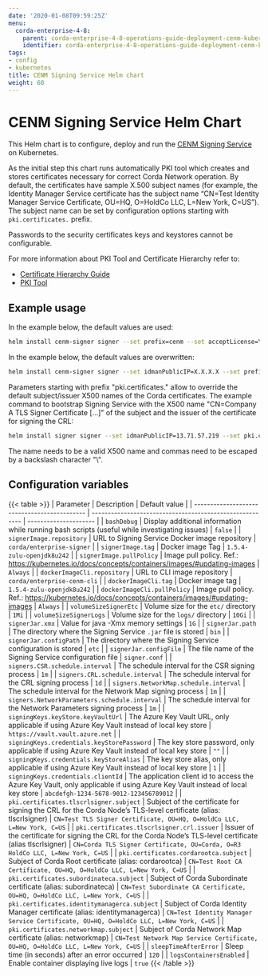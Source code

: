 ```yaml
---
date: '2020-01-08T09:59:25Z'
menu:
  corda-enterprise-4-8:
    parent: corda-enterprise-4-8-operations-guide-deployment-cenm-kubernetes
    identifier: corda-enterprise-4-8-operations-guide-deployment-cenm-kubernetes-signer
tags:
- config
- kubernetes
title: CENM Signing Service Helm chart
weight: 60
---
```


# CENM Signing Service Helm Chart

This Helm chart is to configure, deploy and run the  [CENM Signing Service](../../../../1.5/cenm/signing-service.md) on Kubernetes.

As the initial step this chart runs automatically PKI tool which creates and stores certificates necessary for correct Corda Network operation.
By default, the certificates have sample X.500 subject names (for example, the Identity Manager Service certificate has the subject name “CN=Test Identity Manager Service Certificate, OU=HQ, O=HoldCo LLC, L=New York, C=US”). The subject name can be set by configuration options starting with `pki.certificates.` prefix.

Passwords to the security certificates keys and keystores cannot be configurable.

For more information about PKI Tool and Certificate Hierarchy refer to:

* [Certificate Hierarchy Guide](../../../../1.5/cenm/pki-guide.md)
* [PKI Tool](../../../../1.5/cenm/pki-tool.md)

## Example usage

In the example below, the default values are used:

```bash
helm install cenm-signer signer --set prefix=cenm --set acceptLicense=Y
```

In the example below, the default values are overwritten:

```bash
helm install cenm-signer signer --set idmanPublicIP=X.X.X.X --set prefix=cenm --set acceptLicense=Y --set volumeSizeSignerLogs=5Gi
```

Parameters starting with prefix "pki.certificates." allow to override the default subject/issuer X500 names of the Corda certificates.
The example command to bootstrap Signing Service with the X500 name "CN=Company A TLS Signer Certificate [...]" of the subject and the issuer of the certificate for signing the CRL:

```bash
helm install signer signer --set idmanPublicIP=13.71.57.219 --set pki.certificates.tlscrlsigner.subject="CN=Company A TLS Signer Certificate\, OU=HQ\, O=HoldCo LLC\, L=London\, C=UK" --set pki.certificates.tlscrlsigner.crl.issuer="CN=Company A TLS Signer Certificate\, OU=Corda\, O=R3 HoldCo LLC\, L=New York\, C=US"
```

The name needs to be a valid X500 name and commas need to be escaped by a backslash character "\\".

## Configuration variables

{{< table >}}
| Parameter                                    | Description                                              | Default value         |
| -------------------------------------------- | -------------------------------------------------------- | --------------------- |
| `bashDebug`                                  | Display additional information while running bash scripts (useful while investigating issues) | `false` |
| `signerImage.repository`                     | URL to Signing Service Docker image repository           | `corda/enterprise-signer` |
| `signerImage.tag`                            | Docker image Tag | `1.5.4-zulu-openjdk8u242` |
| `signerImage.pullPolicy`                     | Image pull policy. Ref.: https://kubernetes.io/docs/concepts/containers/images/#updating-images | `Always` |
| `dockerImageCli.repository`                  | URL to CLI image repository | `corda/enterprise-cenm-cli` |
| `dockerImageCli.tag`                         | Docker image tag | `1.5.4-zulu-openjdk8u242` |
| `dockerImageCli.pullPolicy`                  | Image pull policy. Ref.: https://kubernetes.io/docs/concepts/containers/images/#updating-images | `Always` |
| `volumeSizeSignerEtc`                        | Volume size for the `etc/` directory | `1Mi` |
| `volumeSizeSignerLogs`                       | Volume size for the `logs/` directory | `10Gi` |
| `signerJar.xmx`                              | Value for java -Xmx memory settings | `1G` |
| `signerJar.path`                             | The directory where the Signing Service `.jar` file is stored | `bin` |
| `signerJar.configPath`                       | The directory where the Signing Service configuration is stored | `etc` |
| `signerJar.configFile`                       | The file name of the Signing Service configuration file  | `signer.conf` |
| `signers.CSR.schedule.interval`              | The schedule interval for the CSR signing process | `1m` |
| `signers.CRL.schedule.interval`              | The schedule interval for the CRL signing process | `1d` |
| `signers.NetworkMap.schedule.interval`       | The schedule interval for the Network Map signing process | `1m` |
| `signers.NetworkParameters.schedule.interval` | The schedule interval for the Network Parameters signing process | `1m` |
| `signingKeys.keyStore.keyVaultUrl`           | The Azure Key Vault URL, only applicable if using Azure Key Vault instead of local key store | `https://vault.vault.azure.net` |
| `signingKeys.credentials.keyStorePassword`   | The key store password, only applicable if using Azure Key Vault instead of local key store | `""` |
| `signingKeys.credentials.keyStoreAlias`      | The key store alias, only applicable if using Azure Key Vault instead of local key store | `1` |
| `signingKeys.credentials.clientId`           | The application client id to access the Azure Key Vault, only applicable if using Azure Key Vault instead of local key store | `abcdefgh-1234-5678-9012-123456789012` |
| `pki.certificates.tlscrlsigner.subject`      | Subject of the certificate for signing the CRL for the Corda Node’s TLS-level certificate (alias: tlscrlsigner) | `CN=Test TLS Signer Certificate, OU=HQ, O=HoldCo LLC, L=New York, C=US` |
| `pki.certificates.tlscrlsigner.crl.issuer`   | Issuer of the certificate for signing the CRL for the Corda Node’s TLS-level certificate (alias tlscrlsigner) | `CN=Corda TLS Signer Certificate, OU=Corda, O=R3 HoldCo LLC, L=New York, C=US` |
| `pki.certificates.cordarootca.subject`       | Subject of Corda Root certificate (alias: cordarootca) | `CN=Test Root CA Certificate, OU=HQ, O=HoldCo LLC, L=New York, C=US` |
| `pki.certificates.subordinateca.subject`     | Subject of Corda Subordinate certificate (alias: subordinateca) | `CN=Test Subordinate CA Certificate, OU=HQ, O=HoldCo LLC, L=New York, C=US` |
| `pki.certificates.identitymanagerca.subject` | Subject of Corda Identity Manager certificate (alias: identitymanagerca) | `CN=Test Identity Manager Service Certificate, OU=HQ, O=HoldCo LLC, L=New York, C=US` |
| `pki.certificates.networkmap.subject`        | Subject of Corda Network Map certificate (alias: networkmap)  | `CN=Test Network Map Service Certificate, OU=HQ, O=HoldCo LLC, L=New York, C=US` |
| `sleepTimeAfterError`                        | Sleep time (in seconds) after an error occurred | `120` |
| `logsContainersEnabled`                      | Enable container displaying live logs | `true`
{{< /table >}}

